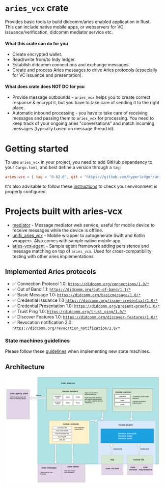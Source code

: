 # `aries_vcx` crate
Provides basic tools to build didcomm/aries enabled application in Rust. This can include native mobile apps, or 
webservers for VC issuance/verification, didcomm mediator service etc. 

#### What this crate can do for you
- Create encrypted wallet.
- Read/write from/to Indy ledger.
- Establish didcomm connections and exchange messages.
- Create and process Aries messages to drive Aries protocols (especially for VC issuance and presentation).

#### What does crate does NOT DO for you
- Provide message outbounds - `aries_vcx` helps you to create correct response & encrypt it, but you have to take care 
  of sending it to the right place.
- Automatic inbound processing - you have to take care of receiving messages and passing them to `aries_vcx` for processing.
  You need to keep track of your ongoing aries "conversations" and match incoming messages (typically based on message thread id).

# Getting started
To use `aries_vcx` in your project, you need to add GitHub dependency to your `Cargo.toml`, and best
define a version through a `tag`:
```toml
aries-vcx = { tag = "0.62.0", git = "https://github.com/hyperledger/aries-vcx" }
```
It's also advisable to follow these [instructions](TUTORIAL.md) to check your environment is properly configured.

# Projects built with aries-vcx
- [mediator](../agents/rust/mediator) - Message mediator web service, useful for mobile device to receive messages while the device is offline.
- [unifii_aries_vcx](../../uniffi_aries_vcx) - Mobile wrapper to autogenerate Swift and Kotlin wrappers. Also comes with sample native mobile app.
- [aries-vcx-agent](../agents/rust/aries-vcx-agent) - Sample agent framework adding persistence and message matching on top of `aries_vcx`. Used for cross-compatibility testing with other aries implementations.

## Implemented Aries protocols
* ✅ Connection Protocol 1.0: [`https://didcomm.org/connections/1.0/*`](https://github.com/hyperledger/aries-rfcs/tree/master/features/0160-connection-protocol)
* ✅ Out of Band 1.1: [`https://didcomm.org/out-of-band/1.1/*`](https://github.com/hyperledger/aries-rfcs/blob/main/features/0434-outofband)
* ✅ Basic Message 1.0: [`https://didcomm.org/basicmessage/1.0/*`](https://github.com/hyperledger/aries-rfcs/tree/master/features/0095-basic-message)
* ✅ Credential Issuance 1.0 [`https://didcomm.org/issue-credential/1.0/*`](https://github.com/hyperledger/aries-rfcs/blob/master/features/0036-issue-credential)
* ✅ Credential Presentation 1.0: [`https://didcomm.org/present-proof/1.0/*`](https://github.com/hyperledger/aries-rfcs/tree/master/features/0037-present-proof)
* ✅ Trust Ping 1.0: [`https://didcomm.org/trust_ping/1.0/*`](https://github.com/hyperledger/aries-rfcs/blob/master/features/0048-trust-ping/README.md)
* ✅ Discover Features 1.0: [`https://didcomm.org/discover-features/1.0/*`](https://github.com/hyperledger/aries-rfcs/tree/master/features/0031-discover-features)
* ✅ Revocation notification 2.0: [`https://didcomm.org/revocation_notification/2.0/*`](https://github.com/hyperledger/aries-rfcs/tree/master/features/0031-discover-features)

### State machines guidelines
Please follow these [guidelines](docs/guidelines.md) when implementing new state machines.

## Architecture

<img alt="AriesVCX architecture diagram" src="../docs/architecture/architecture_230104_ariesvcx.png"/>
